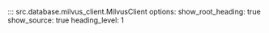 ::: src.database.milvus_client.MilvusClient
    options:
        show_root_heading: true
        show_source: true
        heading_level: 1